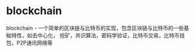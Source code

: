 # blockchain
blockchain - 一个简单的区块链与比特币的实现，包含区块链与比特币的一些基础特性，如去中心化， 挖矿，共识算法，密码学验证，比特币交易，比特币钱包，P2P通讯网络等